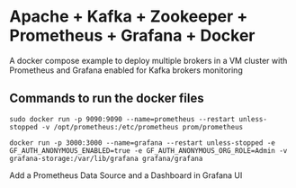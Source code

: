 # Apache + Kafka + Zookeeper + Prometheus + Grafana + Docker
A docker compose example to deploy multiple brokers in a VM cluster with Prometheus and Grafana enabled for Kafka brokers monitoring

## Commands to run the docker files

```
sudo docker run -p 9090:9090 --name=prometheus --restart unless-stopped -v /opt/prometheus:/etc/prometheus prom/prometheus

docker run -p 3000:3000 --name=grafana --restart unless-stopped -e GF_AUTH_ANONYMOUS_ENABLED=true -e GF_AUTH_ANONYMOUS_ORG_ROLE=Admin -v grafana-storage:/var/lib/grafana grafana/grafana
```

Add a Prometheus Data Source and a Dashboard in Grafana UI
